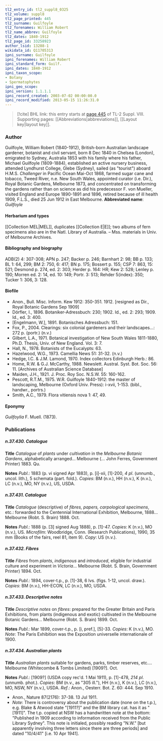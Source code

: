 ```yaml
---
tl2_entry_id: tl2_suppl8_0325
tl2_volume: suppl8
tl2_page_printed: 445
tl2_surname: Guilfoyle
tl2_forenames: William Robert
tl2_name_abbrev: Guilfoyle
tl2_dates: 1840-1912
tl2_page_id: 33258923
author_lsid: 13288-1
wikidata_id: Q11705313
ipni_surname: Guilfoyle
ipni_forenames: William Robert
ipni_standard_form: Guilf.
ipni_dates: 1840-1912
ipni_taxon_scope: 
- Botany
- Spermatophytes
ipni_geo_scope: 
ipni_version: 1.1.1.1
ipni_record_created: 2003-07-02 00:00:00.0
ipni_record_modified: 2013-05-15 11:26:31.0
---
```



> [!cite] BHL link: this entry starts at [page 445](https://www.biodiversitylibrary.org/page/33258923) of TL-2 Suppl. VIII.
> Supporting pages: [[Abbreviations|abbreviations]], [[Layout key|layout key]].

### Author

Guilfoyle, William Robert (1840-1912), British-born Australian landscape gardener, botanist and civil servant, born 8 Dec 1840 in Chelsea (London), emigrated to Sydney, Australia 1853 with his family where his father, Michael Guilfoyle (1809-1884), established an active nursery business, attended Lyndhurst College, Glebe (Sydney), sailed (as "tourist") aboard H.M.S. *Challenger* in Pacific Ocean Mai-Oct 1868, farmed sugar cane and tobacco, Tweed River, n.e. New South Wales, appointed curator (i.e. Dir.), Royal Botanic Gardens, Melbourne 1873, and concentrated on transforming the gardens rather than on science as did his predecessor F. von Mueller, visited England and Europe 1890-1891 and 1896, retired because of ill health 1909, F.L.S., died 25 Jun 1912 in East Melbourne. 
**Abbreviated name**: *Guilfoyle*

#### Herbarium and types

[[Collection MEL|MEL]], duplicates [[Collection E|E]]; two albums of fern specimens also are in the Natl. Library of Australia. – Mss. materials in Univ. of Melbourne Archives.

#### Bibliography and biography

ADB(2) 4: 307-308; APN p. 247; Backer p. 246; Barnhart 2: 98; BB p. 133; BL 1: 64, 299; BM 2: 750, 6: 417; BN p. 175; Bossert p. 155; CSP 7: 863, 15: 521; Desmond p. 274, ed. 2: 303; Herder p. 164: HR; Kew 2: 528; Lenley p. 190; Morren ed. 2: 14, ed. 10: 149; Portr. 3: 513; Rehder 5(index): 350; Tucker 1: 306, 3: 128.

#### Biofile

- Anon., Bull. Misc. Inform. Kew 1912: 350-351. 1912. \[resigned as Dir., Royal Botanic Gardens Sep 1909\]
- Dörfler, I., 1896. Botaniker-Adressbuch: 230; 1902. Id., ed. 2: 293; 1909. Id., ed. 3: 400.
- \[Engelmann, W.\], 1891. Botanisches Adressbuch: 151.
- Fox, P., 2004. Clearings: six colonial gardeners and their landscapes...: 272 p. (portr.) (n.v.)
- Gilbert, L.A., 1971. Botanical investigation of New South Wales 1811-1880, Ph.D. Thesis, Univ. of New England. Vol. 3: 7.
- Hall, N., 1978. Botanists of the Eucalypts: 63.
- Hazelwood, W.G., 1973. Camellia News 51: 31-32. (n.v.)
- Hedge, I.C. & J.M. Lamond, 1970. Index collectors Edinburgh Herb.: 86.
- Home, R.W. & G.J. McCarthy, 1988. Newslett. Austral. Syst. Bot. Soc. 56: 11. \[Archives of Australian Science Database\]
- Maiden, J.H., 1921. J. Proc. Roy Soc. N.S.W. 55: 160-162.
- Pescott, R.T.M., 1975. W.R. Guilfoyle 1840-1912: the master of landscaping, Melbourne (Oxford Univ. Press): i-xvii, 1-153. (bibl., handwr., portrs.)
- Smith, A.C., 1979. Flora vitiensis nova 1: 47, 49.

#### Eponymy

*Guilfoylia* F. Muell. (1873).

### Publications

##### n.37.430. Catalogue

**Title**
*Catalogue* of *plants* under *cultivation* in the *Melbourne Botanic Gardens*, alphabetically arranged... Melbourne (... John Ferres, Government Printer) 1883. Qu.

**Notes**
*Publ*.: 1883 (p. vi signed Apr 1883), p. \[i\]-xii, \[1\]-200, *4 pl*. (unnumb., uncol. lith.), 5 schemata (part. fold.). *Copies*: BM (n.v.), HH (n.v.), K (n.v.), LC (n.v.), MO, NY (n.v.), US, USDA.

##### n.37.431. Catalogue

**Title**
*Catalogue* (descriptive) of *fibres, papers, carpological specimens*, etc.: forwarded to the Centennial International Exhibition, Melbourne, 1888... Melbourne (Robt. S. Brain) 1888. Oct.

**Notes**
*Publ*.: 1888 (p. \[3\] signed Aug 1888), p. \[1\]-47. *Copies*: K (n.v.), MO (n.v.), US. *Microfilm*: Woodbridge, Conn. (Research Publications), 1990, 35 mm (Books of the fairs, reel 81, item 9). *Copy*: US (n.v.).

##### n.37.432. Fibres

**Title**
*Fibres* from *plants*, *indigenous* and *introduced*, eligible for industrial culture and experiment in *Victoria*... Melbourne (Robt. S. Brain, Government Printer) 1894. Oct.

**Notes**
*Publ*.: 1894, cover-t.p., p. \[1\]-38, 6 lvs. (figs. 1-12, uncol. draw.). *Copies*: BM (n.v.), HH-ECON, LC (n.v.), MO, USDA.

##### n.37.433. Descriptive notes

**Title**
*Descriptive notes* on *fibres*: prepared for the Greater Britain and Paris Exhibitions, from plants (indigenous and exotic) cultivated in the Melbourne Botanic Gardens... Melbourne (Robt. S. Brain) 1899. Oct.

**Notes**
*Publ*.: Mar 1899, cover-t.p., p. \[i, pref.\], \[5\]-33. *Copies*: K (n.v.), MO.
*Note*: The Paris Exhibition was the Exposition universelle internationale of 1900.

##### n.37.434. Australian plants

**Title**
*Australian plants* suitable for gardens, parks, timber reserves, etc.... Melbourne (Whitecombe & Tombs Limited) \[1909?\]. Oct.

**Notes**
*Publ*.: \[1909?\] (USDA copy rec'd. 1 Mai 1911), p. \[1\]-478, *214 pl*. (unnumb. phot.). *Copies*: BM (n.v., as "305 ill."), HH (n.v.), K (n.v.), LC (n.v.), MO, NSW, NY (n.v.), USDA.
*Ref*.: Anon., Oesterr. Bot. Z. 60: 444. Sep 1910.
- Anon., Nature 87(2176): 37-38. 13 Jul 1911.
- *Note*: There is controversy about the publication date (none on the t.p.), e.g. Blake & Atwood state "\[1911?\]" and the BM library cat. has it as "\[1911\]". The t.p. copied at NSW has a handwritten note at the bottom: "Published in 1909 according to information received from the Public Library Sydney". This note is initialed, possibly reading "N.W." \[but apparently involving three letters since there are three periods\] and dated "10/4/41" \[i.e. 10 Apr 1941\].


